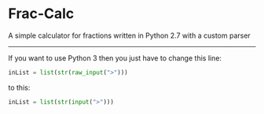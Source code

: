 # Frac-Calc
A simple calculator for fractions written in Python 2.7 with a custom parser

---

If you want to use Python 3 then you just have to change this line:
```python
inList = list(str(raw_input(">")))
```
to this:
```python
inList = list(str(input(">")))
```
